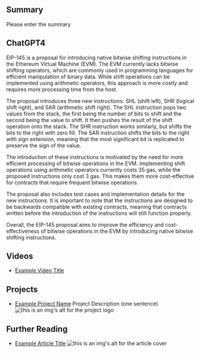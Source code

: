 ## Summary

Please enter the summary

## ChatGPT4

EIP-145 is a proposal for introducing native bitwise shifting instructions in the Ethereum Virtual Machine (EVM). The EVM currently lacks bitwise shifting operators, which are commonly used in programming languages for efficient manipulation of binary data. While shift operations can be implemented using arithmetic operators, this approach is more costly and requires more processing time from the host. 

The proposal introduces three new instructions: SHL (shift left), SHR (logical shift right), and SAR (arithmetic shift right). The SHL instruction pops two values from the stack, the first being the number of bits to shift and the second being the value to shift. It then pushes the result of the shift operation onto the stack. The SHR instruction works similarly, but shifts the bits to the right with zero fill. The SAR instruction shifts the bits to the right with sign extension, meaning that the most significant bit is replicated to preserve the sign of the value. 

The introduction of these instructions is motivated by the need for more efficient processing of bitwise operations in the EVM. Implementing shift operations using arithmetic operators currently costs 35 gas, while the proposed instructions only cost 3 gas. This makes them more cost-effective for contracts that require frequent bitwise operations. 

The proposal also includes test cases and implementation details for the new instructions. It is important to note that the instructions are designed to be backwards compatible with existing contracts, meaning that contracts written before the introduction of the instructions will still function properly. 

Overall, the EIP-145 proposal aims to improve the efficiency and cost-effectiveness of bitwise operations in the EVM by introducing native bitwise shifting instructions.

## Videos

- [Example Video Title](https://www.youtube.com/watch?v=TDGq4aeevgY)

## Projects

- [Example Project Name](https://xxxx.xxx/xxxxx) Project Description (one sentence) ![this is an img's alt for the project logo](https://xxxx.xxx/project-logo.xxx)

## Further Reading

- [Example Article Title](https://xxxx.xxx/xxxxx) ![this is an img's alt for the article cover](https://xxxx.xxx/article-cover.xxx)
